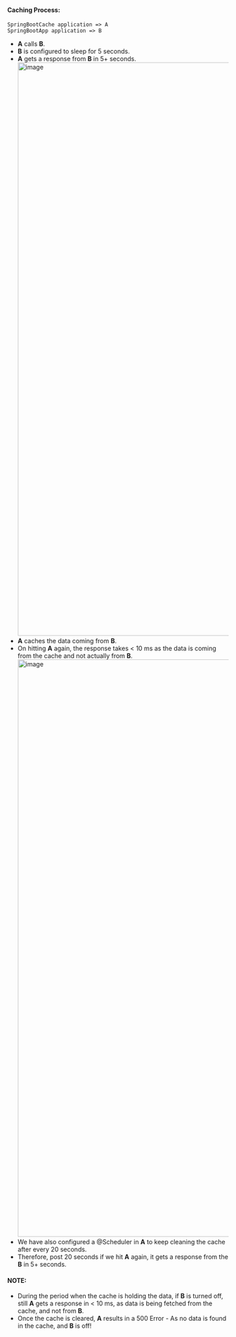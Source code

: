 
#### Caching Process:
```
SpringBootCache application => A
SpringBootApp application => B
```

- **A** calls **B**.
- **B** is configured to sleep for 5 seconds.
- **A** gets a response from **B** in 5+ seconds.
  <img width="1305" alt="image" src="https://github.com/rahulvaish/SpringBoot-Java/assets/689226/eb8d34a3-8f26-460d-9a80-adc60317a3d5">
- **A** caches the data coming from **B**.
- On hitting **A** again, the response takes < 10 ms as the data is coming from the cache and not actually from **B**.
  <img width="1314" alt="image" src="https://github.com/rahulvaish/SpringBoot-Java/assets/689226/1e2bef25-d158-412e-a817-3867f188842e">
- We have also configured a @Scheduler in **A** to keep cleaning the cache after every 20 seconds.
- Therefore, post 20 seconds if we hit **A** again, it gets a response from the **B** in 5+ seconds.
  
#### NOTE:
- During the period when the cache is holding the data, if **B** is turned off, still **A** gets a response in < 10 ms, as data is being fetched from the cache, and not from **B**.
- Once the cache is cleared, **A** results in a 500 Error - As no data is found in the cache, and **B** is off!
   

